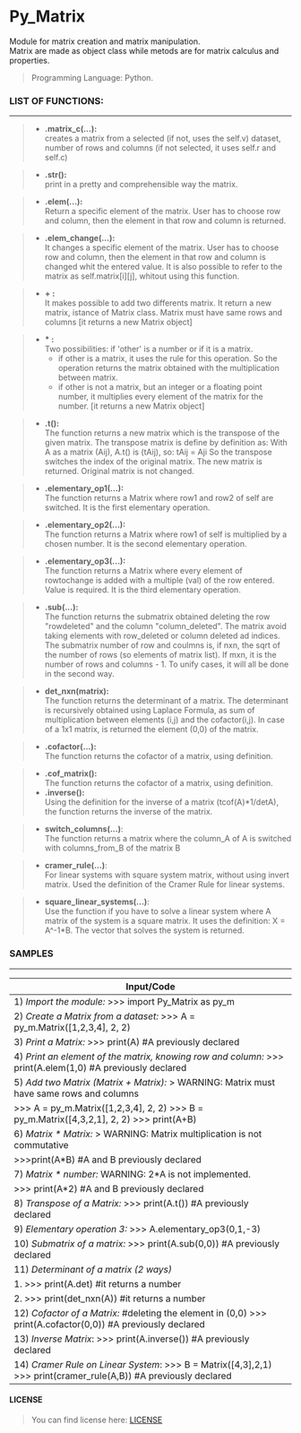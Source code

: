 # Py_Matrix
Module for matrix creation and matrix manipulation.\
Matrix are made as object class while metods are for matrix calculus and properties.
> Programming Language: Python.


### LIST OF FUNCTIONS:
-------
 >- **.matrix_c(...):**\
 >   creates a matrix from a selected (if not, uses the self.v) dataset, number of rows and columns (if not selected, it uses self.r and self.c)

>- **.__str__():**\
>   print in a pretty and comprehensible way the matrix.

> - **.elem(...):**\
>    Return a specific element of the matrix. User has to choose row and column, then the element in that row and column is returned.

> - **.elem_change(...):**\
>    It changes a specific element of the matrix. User has to choose row and column, then the element in that row and column is changed whit the entered value.
>    It is also possible to refer to the matrix as self.matrix[i][j], whitout using this function.

>- **+ :**\
>    It makes possible to add two differents matrix. It return a new matrix, istance of Matrix class.
>    Matrix must have same rows and columns
>    [it returns a new Matrix object]

>- **\* :**\
>    Two possibilities: if 'other' is a number or if it is a matrix.
>   - if other is a matrix, it uses the rule for this operation. So the operation returns the matrix obtained with the multiplication between matrix.
>   - if other is not a matrix, but an integer or a floating point number, it multiplies every element of the matrix for the number.
>     [it returns a new Matrix object]

>- **.t():**\
>    The function returns a new matrix which is the transpose of the given matrix. The transpose matrix is define by definition as:
>    With A as a matrix (Aij), A.t() is (tAij), so:
>    tAij = Aji
>    So the transpose switches the index of the original matrix. The new matrix is returned. Original matrix is not changed.

>- **.elementary_op1(...):**\
>    The function returns a Matrix where row1 and row2 of self are switched.
>    It is the first elementary operation.

>- **.elementary_op2(...):**\
>    The function returns a Matrix where row1 of self is multiplied by a chosen number.
>    It is the second elementary operation.
 
>- **.elementary_op3(...):**\
>    The function returns a Matrix where every element of rowtochange is added with a multiple (val) of the row entered.
>    Value is required.
>    It is the third elementary operation.

>- **.sub(...):**\
>    The function returns the submatrix obtained deleting the row "rowdeleted" and the column "column_deleted".
>    The matrix avoid taking elements with row_deleted or column deleted ad indices.
>    The submatrix number of row and coulmns is, if nxn, the sqrt of the number of rows (so elements of matrix list). If mxn, it is the number of rows and columns - 1.
>    To unify cases, it will all be done in the second way.
 
>- **det_nxn(matrix):**\
>   The function returns the determinant of a matrix.
>   The determinant is recursively obtained using Laplace Formula, as sum of multiplication between
>   elements (i,j) and the cofactor(i,j).
>   In case of a 1x1 matrix, is returned the element (0,0) of the matrix.

>- **.cofactor(...):**\
>   The function returns the cofactor of a matrix, using definition.

>- **.cof_matrix():**\
>   The function returns the cofactor of a matrix, using definition.
>- **.inverse():**\
>   Using the definition for the inverse of a matrix (tcof(A)*1/detA), the function returns the inverse of the matrix.

>- **switch_columns(...)**:\
>   The function returns a matrix where the column_A of A is switched with columns_from_B of the matrix B

>- **cramer_rule(...)**:\
>   For linear systems with square system matrix, without using invert matrix.
>   Used the definition of the Cramer Rule for linear systems.

>- **square_linear_systems(...)**:\
>   Use the function if you have to solve a linear system where A matrix of the system is a square matrix.
>   It uses the definition: X = A^-1*B.
>   The vector that solves the system is returned.

### SAMPLES
-------
| Input/Code |
| --- |
|1) _Import the module:_ >>> import Py_Matrix as py_m |
|2) _Create a Matrix from a dataset:_ >>> A = py_m.Matrix([1,2,3,4], 2, 2) |
|3) _Print a Matrix:_ >>> print(A) #A previously declared|
|4) _Print an element of the matrix, knowing row and column:_ >>> print(A.elem(1,0) #A previously declared|
|5) _Add two Matrix (Matrix + Matrix):_ > WARNING: Matrix must have same rows and columns|
|>>> A = py_m.Matrix([1,2,3,4], 2, 2) >>> B = py_m.Matrix([4,3,2,1], 2, 2) >>> print(A+B) 
|6) _Matrix * Matrix:_ > WARNING: Matrix multiplication is not commutative|
|>>>print(A\*B) #A and B previously declared|
|7) _Matrix * number:_ WARNING: 2\*A is not implemented.|
|>>> print(A\*2) #A and B previously declared|
|8) _Transpose of a Matrix:_ >>> print(A.t()) #A previously declared|
|9) _Elementary operation 3:_ >>> A.elementary_op3(0,1,-3)|
|10) _Submatrix of a matrix:_ >>> print(A.sub(0,0)) #A previously declared|
|11) _Determinant of a matrix (2 ways)_ 
|1. >>> print(A.det) #it returns a number |
|2. >>> print(det_nxn(A)) #it returns a number|
|12) _Cofactor of a Matrix:_ #deleting the element in (0,0) >>> print(A.cofactor(0,0)) #A previously declared|
|13) _Inverse Matrix_: >>> print(A.inverse()) #A previously declared |
|14) _Cramer Rule on Linear System_:  >>> B = Matrix([4,3],2,1) >>> print(cramer_rule(A,B)) #A previously declared|

#### LICENSE
> You can find license here: [LICENSE](https://github.com/MatteoLiotta/Py_Matrix/blob/main/LICENSE)
